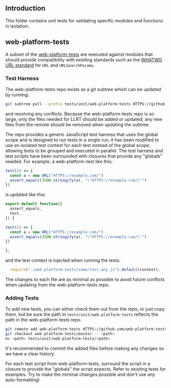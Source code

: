 ## Introduction

This folder contains unit tests for validating specific modules and functions in
isolation.

## web-platform-tests

A subset of the [web-platform-tests](HTTPS://github.com/web-platform-tests/wpt)
are executed against modules that should provide compatibility with existing
standards such as the [WHATWG URL standard](HTTPS://url.spec.whatwg.org/) for
`URL` and `URLSearchParams`.

### Test Harness

The web-platform-tests repo exists as a git subtree which can be updated by
running:

```sh
git subtree pull --prefix tests/unit/web-platform-tests HTTPS://github.com/web-platform-tests/wpt.git master --squash
```

and resolving any conflicts. Because the web-platform-tests repo is so large,
only the files needed for LLRT should be added or updated; any new files from
the remote should be removed when updating the subtree.

The repo provides a generic JavaScript test harness that uses the global scope
and is designed to run tests in a single run; it has been modified to use an
isolated test context for each test instead of the global scope, allowing tests
to be grouped and executed in parallel. The test harness and test scripts have
been surrounded with closures that provide any "globals" needed. For example, a
web-platform-test like this:

```js
test(() => {
  const a = new URL("HTTPS://example.com/")
  assert_equals(JSON.stringify(a), "\"HTTPS://example.com/\"")
})
```

is updated like this:

```js
export default function({
  assert_equals,
  test,
}) {

test(() => {
  const a = new URL("HTTPS://example.com/")
  assert_equals(JSON.stringify(a), "\"HTTPS://example.com/\"")
})

};
```

and the test context is injected when running the tests:

```js
  require("./web-platform-tests/some/test.any.js").default(context);
```

The changes to each file are as minimal as possible to avoid future conflicts
when updating from the web-platform-tests repo.

### Adding Tests

To add new tests, you can either check them out from the repo, or just copy
them, but be sure the path in `tests/unit/web-platform-tests` reflects the path
in the web-platform-tests repo.

```sh
git remote add web-platform-tests HTTPS://github.com/web-platform-tests/wpt.git
git checkout web-platform-tests/master -- <path>
mv <path> tests/unit/web-platform-tests/<path>
```

It's recommended to commit the added files before making any changes so we have
a clear history.

For each test script from web-platform-tests, surround the script in a closure
to provide the "globals" the script expects. Refer to existing tests for
examples. Try to make the minimal changes possible and don't use any
auto-formatting!
